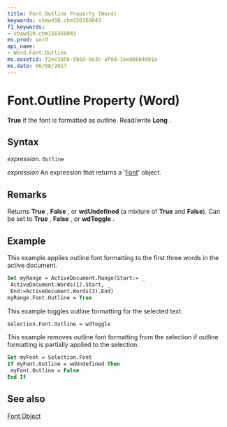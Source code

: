 ```yaml
---
title: Font.Outline Property (Word)
keywords: vbawd10.chm156369043
f1_keywords:
- vbawd10.chm156369043
ms.prod: word
api_name:
- Word.Font.Outline
ms.assetid: f2ec3056-5b5d-be3c-af8d-1eed86b4d01e
ms.date: 06/08/2017
---
```



# Font.Outline Property (Word)

 **True** if the font is formatted as outline. Read/write **Long** .


## Syntax

 _expression_. `Outline`

 _expression_ An expression that returns a '[Font](Word.Font.md)' object.


## Remarks

Returns  **True** , **False** , or **wdUndefined** (a mixture of **True** and **False**). Can be set to **True** , **False** , or **wdToggle** .


## Example

This example applies outline font formatting to the first three words in the active document.


```vb
Set myRange = ActiveDocument.Range(Start:= _ 
 ActiveDocument.Words(1).Start, _ 
 End:=ActiveDocument.Words(3).End) 
myRange.Font.Outline = True
```

This example toggles outline formatting for the selected text.




```vb
Selection.Font.Outline = wdToggle
```

This example removes outline font formatting from the selection if outline formatting is partially applied to the selection.




```vb
Set myFont = Selection.Font 
If myFont.Outline = wdUndefined Then 
 myFont.Outline = False 
End If
```


## See also


[Font Object](Word.Font.md)

